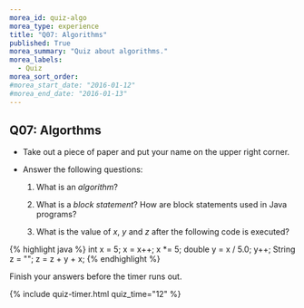 ```yaml
---
morea_id: quiz-algo
morea_type: experience
title: "Q07: Algorithms"
published: True
morea_summary: "Quiz about algorithms."
morea_labels:
  - Quiz
morea_sort_order:
#morea_start_date: "2016-01-12"
#morea_end_date: "2016-01-13"
---
```


## Q07: Algorthms

* Take out a piece of paper and put your name on the upper right corner.

* Answer the following questions:

  1. What is an *algorithm*?

  2. What is a *block statement*? How are block statements used in Java programs?
  
  3. What is the value of *x*, *y* and *z* after the following code is executed?
  
{% highlight java %}
int x = 5;
x = x++;
x *= 5;
double y = x / 5.0;
y++;
String z = "";
z = z + y + x;
{% endhighlight %}

Finish your answers before the timer runs out.

{% include quiz-timer.html quiz_time="12" %}

